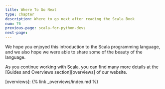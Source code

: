 ```yaml
---
title: Where To Go Next
type: chapter
description: Where to go next after reading the Scala Book
num: 76
previous-page: scala-for-python-devs
next-page:
---
```


We hope you enjoyed this introduction to the Scala programming language, and we also hope we were able to share some of the beauty of the language.

As you continue working with Scala, you can find many more details at the
[Guides and Overviews section][overviews] of our website.

[overviews]: {% link _overviews/index.md %}
